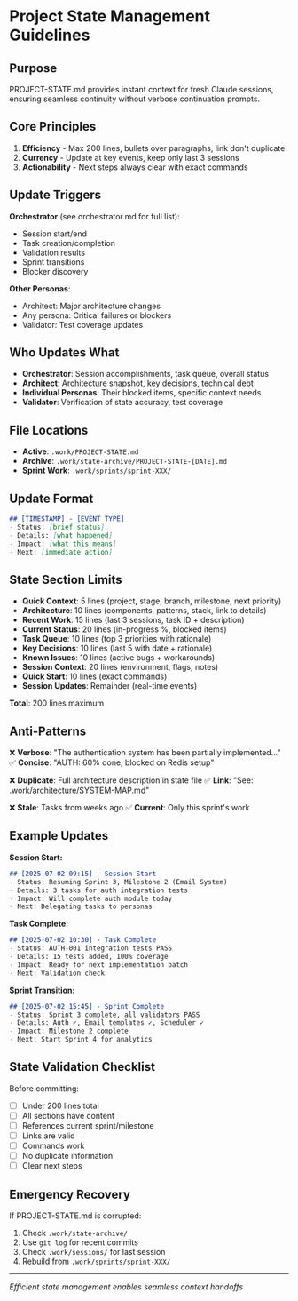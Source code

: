 # Project State Management Guidelines

## Purpose
PROJECT-STATE.md provides instant context for fresh Claude sessions, ensuring seamless continuity without verbose continuation prompts.

## Core Principles

1. **Efficiency** - Max 200 lines, bullets over paragraphs, link don't duplicate
2. **Currency** - Update at key events, keep only last 3 sessions
3. **Actionability** - Next steps always clear with exact commands

## Update Triggers

**Orchestrator** (see orchestrator.md for full list):
- Session start/end
- Task creation/completion  
- Validation results
- Sprint transitions
- Blocker discovery

**Other Personas**:
- Architect: Major architecture changes
- Any persona: Critical failures or blockers
- Validator: Test coverage updates

## Who Updates What

- **Orchestrator**: Session accomplishments, task queue, overall status
- **Architect**: Architecture snapshot, key decisions, technical debt
- **Individual Personas**: Their blocked items, specific context needs
- **Validator**: Verification of state accuracy, test coverage

## File Locations

- **Active**: `.work/PROJECT-STATE.md`
- **Archive**: `.work/state-archive/PROJECT-STATE-[DATE].md`
- **Sprint Work**: `.work/sprints/sprint-XXX/`

## Update Format

```markdown
## [TIMESTAMP] - [EVENT TYPE]
- Status: [brief status]
- Details: [what happened]
- Impact: [what this means]
- Next: [immediate action]
```

## State Section Limits

- **Quick Context**: 5 lines (project, stage, branch, milestone, next priority)
- **Architecture**: 10 lines (components, patterns, stack, link to details)
- **Recent Work**: 15 lines (last 3 sessions, task ID + description)
- **Current Status**: 20 lines (in-progress %, blocked items)
- **Task Queue**: 10 lines (top 3 priorities with rationale)
- **Key Decisions**: 10 lines (last 5 with date + rationale)
- **Known Issues**: 10 lines (active bugs + workarounds)
- **Session Context**: 20 lines (environment, flags, notes)
- **Quick Start**: 10 lines (exact commands)
- **Session Updates**: Remainder (real-time events)

**Total**: 200 lines maximum

## Anti-Patterns

❌ **Verbose**: "The authentication system has been partially implemented..."
✅ **Concise**: "AUTH: 60% done, blocked on Redis setup"

❌ **Duplicate**: Full architecture description in state file
✅ **Link**: "See: .work/architecture/SYSTEM-MAP.md"

❌ **Stale**: Tasks from weeks ago
✅ **Current**: Only this sprint's work

## Example Updates

**Session Start:**
```markdown
## [2025-07-02 09:15] - Session Start
- Status: Resuming Sprint 3, Milestone 2 (Email System)
- Details: 3 tasks for auth integration tests
- Impact: Will complete auth module today
- Next: Delegating tasks to personas
```

**Task Complete:**
```markdown
## [2025-07-02 10:30] - Task Complete
- Status: AUTH-001 integration tests PASS
- Details: 15 tests added, 100% coverage
- Impact: Ready for next implementation batch
- Next: Validation check
```

**Sprint Transition:**
```markdown
## [2025-07-02 15:45] - Sprint Complete  
- Status: Sprint 3 complete, all validators PASS
- Details: Auth ✓, Email templates ✓, Scheduler ✓
- Impact: Milestone 2 complete
- Next: Start Sprint 4 for analytics
```

## State Validation Checklist

Before committing:
- [ ] Under 200 lines total
- [ ] All sections have content
- [ ] References current sprint/milestone
- [ ] Links are valid
- [ ] Commands work
- [ ] No duplicate information
- [ ] Clear next steps

## Emergency Recovery

If PROJECT-STATE.md is corrupted:
1. Check `.work/state-archive/`
2. Use `git log` for recent commits
3. Check `.work/sessions/` for last session
4. Rebuild from `.work/sprints/sprint-XXX/`

---
*Efficient state management enables seamless context handoffs*